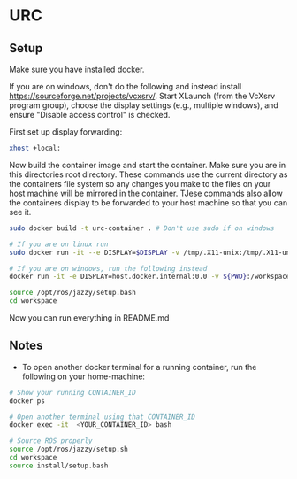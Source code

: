 # URC

## Setup
Make sure you have installed docker.

If you are on windows, don't do the following and instead install https://sourceforge.net/projects/vcxsrv/. Start XLaunch (from the VcXsrv program group), choose the display settings (e.g., multiple windows), and ensure "Disable access control" is checked.

First set up display forwarding:
```bash
xhost +local:
```

Now  build the container image and start the container. Make sure you are in this directories root directory. These commands use the current directory as the containers file system so any changes you make to the files on your host machine will be mirrored in the container. TJese commands also allow the containers display to be forwarded to your host machine so that you can see it.
```bash
sudo docker build -t urc-container . # Don't use sudo if on windows

# If you are on linux run
sudo docker run -it --e DISPLAY=$DISPLAY -v /tmp/.X11-unix:/tmp/.X11-unix -v $(pwd):/workspace --net=host urc-container

# If you are on windows, run the following instead
docker run -it -e DISPLAY=host.docker.internal:0.0 -v ${PWD}:/workspace --net=host urc-container


```

```bash
source /opt/ros/jazzy/setup.bash
cd workspace
```

Now you can run everything in README.md


## Notes
* To open another docker terminal for a running container, run the following on your home-machine:
```bash
# Show your running CONTAINER_ID
docker ps 

# Open another terminal using that CONTAINER_ID
docker exec -it  <YOUR_CONTAINER_ID> bash

# Source ROS properly
source /opt/ros/jazzy/setup.sh
cd workspace
source install/setup.bash
```
